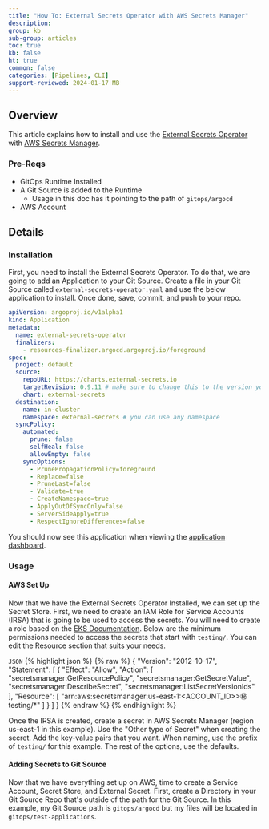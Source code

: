 ```yaml
---
title: "How To: External Secrets Operator with AWS Secrets Manager"
description: 
group: kb
sub-group: articles
toc: true
kb: false
ht: true
common: false
categories: [Pipelines, CLI]
support-reviewed: 2024-01-17 MB
---
```


## Overview

This article explains how to install and use the [External Secrets Operator](https://external-secrets.io/latest/) with [AWS Secrets Manager](https://aws.amazon.com/secrets-manager/).

### Pre-Reqs

- GitOps Runtime Installed
- A Git Source is added to the Runtime
  - Usage in this doc has it pointing to the path of `gitops/argocd`
- AWS Account

## Details

### Installation

First, you need to install the External Secrets Operator. To do that, we are going to add an Application to your Git Source. Create a file in your Git Source called `external-secrets-operator.yaml` and use the below application to install. Once done, save, commit, and push to your repo.


```yaml
apiVersion: argoproj.io/v1alpha1
kind: Application
metadata:
  name: external-secrets-operator
  finalizers:
    - resources-finalizer.argocd.argoproj.io/foreground
spec:
  project: default
  source:
    repoURL: https://charts.external-secrets.io
    targetRevision: 0.9.11 # make sure to change this to the version you need
    chart: external-secrets
  destination:
    name: in-cluster
    namespace: external-secrets # you can use any namespace
  syncPolicy:
    automated:
      prune: false
      selfHeal: false
      allowEmpty: false
    syncOptions:
      - PrunePropagationPolicy=foreground
      - Replace=false
      - PruneLast=false
      - Validate=true
      - CreateNamespace=true
      - ApplyOutOfSyncOnly=false
      - ServerSideApply=true
      - RespectIgnoreDifferences=false
```


You should now see this application when viewing the [application dashboard](https://g.codefresh.io/2.0/applications-dashboard/list).

### Usage

#### AWS Set Up

Now that we have the External Secrets Operator Installed, we can set up the Secret Store. First, we need to create an IAM Role for Service Accounts (IRSA) that is going to be used to access the secrets. You will need to create a role based on the [EKS Documentation](https://docs.aws.amazon.com/eks/latest/userguide/iam-roles-for-service-accounts.html). Below are the minimum permissions needed to access the secrets that start with `testing/`. You can edit the Resource section that suits your needs.

`JSON`
{% highlight json %}
{% raw %}
{
    "Version": "2012-10-17",
    "Statement": [
        {
            "Effect": "Allow",
            "Action": [
                "secretsmanager:GetResourcePolicy",
                "secretsmanager:GetSecretValue",
                "secretsmanager:DescribeSecret",
                "secretsmanager:ListSecretVersionIds"
            ],
            "Resource": [
                "arn:aws:secretsmanager:us-east-1:<ACCOUNT_ID>>:secret:testing/*"
            ]
        }
    ]
}
{% endraw %}
{% endhighlight %}


Once the IRSA is created, create a secret in AWS Secrets Manager (region us-east-1 in this example). Use the "Other type of Secret" when creating the secret. Add the key-value pairs that you want. When naming, use the prefix of `testing/` for this example. The rest of the options, use the defaults.

#### Adding Secrets to Git Source

Now that we have everything set up on AWS, time to create a Service Account, Secret Store, and External Secret. First, create a Directory in your Git Source Repo that's outside of the path for the Git Source. In this example, my Git Source path is `gitops/argocd` but my files will be located in `gitops/test-applications`.